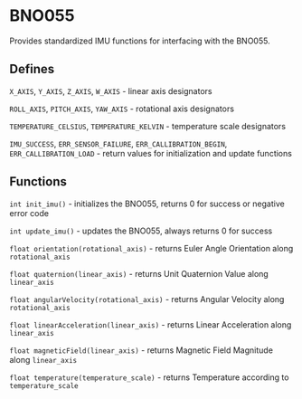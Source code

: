 # BNO055

Provides standardized IMU functions for interfacing with the BNO055.

## Defines

`X_AXIS`, `Y_AXIS`, `Z_AXIS`, `W_AXIS` - linear axis designators

`ROLL_AXIS`, `PITCH_AXIS`, `YAW_AXIS` - rotational axis designators

`TEMPERATURE_CELSIUS`, `TEMPERATURE_KELVIN` - temperature scale designators

`IMU_SUCCESS`, `ERR_SENSOR_FAILURE`, `ERR_CALLIBRATION_BEGIN`, `ERR_CALLIBRATION_LOAD` - return values for initialization and update functions

## Functions

`int init_imu()` - initializes the BNO055, returns 0 for success or negative error code

`int update_imu()` - updates the BNO055, always returns 0 for success

`float orientation(rotational_axis)` - returns Euler Angle Orientation along `rotational_axis`

`float quaternion(linear_axis)` - returns Unit Quaternion Value along `linear_axis`

`float angularVelocity(rotational_axis)` - returns Angular Velocity along `rotational_axis`

`float linearAcceleration(linear_axis)` - returns Linear Acceleration along `linear_axis`

`float magneticField(linear_axis)` - returns Magnetic Field Magnitude along `linear_axis`

`float temperature(temperature_scale)` - returns Temperature according to `temperature_scale`

